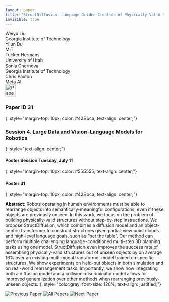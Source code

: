 ```yaml
---
layout: paper
title: "StructDiffusion: Language-Guided Creation of Physically-Valid Structures using Unseen Objects"
invisible: true
---
```

<div class="paper-authors">
<div class="paper-author-box">
    <div class="paper-author-name">Weiyu Liu</div>
    <div class="paper-author-uni">Georgia Institute of Technology</div>
</div>
<div class="paper-author-box">
    <div class="paper-author-name">Yilun Du</div>
    <div class="paper-author-uni">MIT</div>
</div>
<div class="paper-author-box">
    <div class="paper-author-name">Tucker Hermans</div>
    <div class="paper-author-uni">University of Utah</div>
</div>
<div class="paper-author-box">
    <div class="paper-author-name">Sonia Chernova</div>
    <div class="paper-author-uni">Georgia Institute of Technology</div>
</div>
<div class="paper-author-box">
    <div class="paper-author-name">Chris Paxton</div>
    <div class="paper-author-uni">Meta AI</div>
</div>

</div><div class="paper-pdf">
<div> <a href="http://www.roboticsproceedings.org/rss19/p031.pdf"><img src="{{ site.baseurl }}/images/paper_link.png" alt="Paper Website" width = "33"  height = "40"/></a> </div>
</div>

### Paper ID 31
{: style="margin-top: 10px; color: #428bca; text-align: center;"}

### Session 4. Large Data and Vision-Language Models for Robotics
{: style="text-align: center;"}

#### Poster Session Tuesday, July 11
{: style="margin-top: 10px; color: #555555; text-align: center;"}

#### Poster 31
{: style="margin-top: 10px; color: #428bca; text-align: center;"}

<b style="color: black;">Abstract: </b>Robots operating in human environments must be able to rearrange objects into semantically-meaningful configurations, even if these objects are previously unseen. In this work, we focus on the problem of building physically-valid structures without step-by-step instructions. We propose StructDiffusion, which combines a diffusion model and an object-centric transformer to construct structures given partial-view point clouds and high-level language goals, such as "set the table". Our method can perform multiple challenging language-conditioned multi-step 3D planning tasks using one model. StructDiffusion even improves the success rate of assembling physically-valid structures out of unseen objects by on average 16% over an existing multi-modal transformer model trained on specific structures. We show experiments on held-out objects in both simulation and on real-world rearrangement tasks. Importantly, we show how integrating both a diffusion model and a collision-discriminator model allows for improved generalization over other methods when rearranging previously-unseen objects.
{: style="color:gray; font-size: 120%; text-align: justified;"}


<div class="paper-menu">
<a href="{{ site.baseurl }}/program/papers/030/"> <img src="{{ site.baseurl }}/images/previous_paper_icon.png" alt="Previous Paper" title="Previous Paper"/> </a>
<a href="{{ site.baseurl }}/program/papers"><img src="{{ site.baseurl }}/images/overview_icon.png" alt="All Papers" title="All Papers"/> </a>
<a href="{{ site.baseurl }}/program/papers/032/"> <img src="{{ site.baseurl }}/images/next_paper_icon.png" alt="Next Paper" title="Next Paper"/> </a>

</div>
